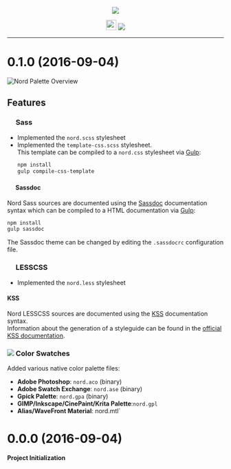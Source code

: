 <p align="center"><img src="https://cdn.rawgit.com/arcticicestudio/nord/develop/src/assets/nord-logo-banner.svg"/></p>

<p align="center"><img src="https://assets-cdn.github.com/favicon.ico" width=24 height=24/> <a href="https://github.com/arcticicestudio/nord/releases/latest"><img src="https://img.shields.io/github/release/arcticicestudio/nord.svg"/></a></p>

---

# 0.1.0 (2016-09-04)
![Nord Palette Overview](https://cdn.rawgit.com/arcticicestudio/nord/develop/src/assets/nord-overview.svg)

## Features
### <img src="http://sass-lang.com/favicon.ico" width=16 height=16 /> Sass
  - Implemented the `nord.scss` stylesheet
  - Implemented the `template-css.scss` stylesheet.  
    This template can be compiled to a `nord.css` stylesheet via [Gulp][gulp]:
    ```sh
    npm install
    gulp compile-css-template
    ```

#### <img src="http://sassdoc.com/favicon.png" width=16 height=16 /> Sassdoc
Nord Sass sources are documented using the [Sassdoc][sassdoc] documentation syntax which can be compiled to a HTML documentation via [Gulp][gulp]:  
```sh
npm install
gulp sassdoc
```
The Sassdoc theme can be changed by editing the `.sassdocrc` configuration file.

### <img src="http://lesscss.org/public/ico/favicon.ico" width=16 height=16 /> LESSCSS
  - Implemented the `nord.less` stylesheet

#### KSS
Nord LESSCSS sources are documented using the [KSS](http://warpspire.com/kss) documentation syntax.  
Information about the generation of a styleguide can be found in the [official KSS documentation](http://warpspire.com/kss/styleguides).

### ![][icon-color-swatch] Color Swatches
Added various native color palette files: 
  - **Adobe Photoshop**: `nord.aco` (binary)
  - **Adobe Swatch Exchange**: `nord.ase`  (binary)
  - **Gpick Palette**: `nord.gpa`  (binary)
  - **GIMP/Inkscape/CinePaint/Krita Palette**:`nord.gpl`
  - **Alias/WaveFront Material**: nord.mtl`

# 0.0.0 (2016-09-04)
**Project Initialization**

[icon-color-swatch]: https://cdn.rawgit.com/arcticicestudio/nord/develop/src/assets/icon-color-swatch.svg
[sassdoc]: http://sassdoc.com
[gulp]: http://gulpjs.com
